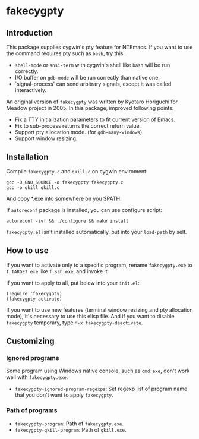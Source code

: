 fakecygpty
============

Introduction
------------
This package supplies cygwin's pty feature for NTEmacs.
If you want to use the command requires pty such as `bash`, try this.

* `shell-mode` or `ansi-term` with cygwin's shell like `bash` will be run correctly.
* I/O buffer on `gdb-mode` will be run correctly than native one.
* `signal-process' can send arbitrary signals, except it was called interactively.

An original version of `fakecygpty` was written by Kyotaro Horiguchi for Meadow project in 2005.
In this package, improved following points:

* Fix a TTY initialization parameters to fit current version of Emacs.
* Fix to sub-process returns the correct return value. 
* Support pty allocation mode. (for `gdb-many-windows`)
* Support window resizing.

Installation
------------

Compile `fakecygpty.c` and `qkill.c` on cygwin enviroment:

    gcc -D_GNU_SOURCE -o fakecygpty fakecygpty.c
    gcc -o qkill qkill.c

And copy *.exe into somewhere on you $PATH.

If `autoreconf` package is installed, you can use configure script:

    autoreconf -ivf && ./configure && make install

`fakecygpty.el` isn't installed automatically. put into your `load-path` by self.

How to use
----------
If you want to activate only to a specific program, rename `fakecygpty.exe` to
`f_TARGET.exe` like `f_ssh.exe`, and invoke it.

If you want to apply to all, put below into your `init.el`:

    (require 'fakecygpty)
    (fakecygpty-activate)

If you want to use new features (terminal window resizing and pty allocation mode),
it's necessary to use this elisp file.
And if you want to disable `fakecygpty` temporary, type `M-x fakecygpty-deactivate`.

Customizing
-----------

### Ignored programs
Some program using Windows native console, such as `cmd.exe`, don't work well
with `fakecygpty.exe`.

* `fakecygpty-ignored-program-regexps`: Set regexp list of program name that
you don't want to apply `fakecygpty`.

### Path of programs

* `fakecygpty-program`: Path of `fakecygpty.exe`.
* `fakecygpty-qkill-program`: Path of `qkill.exe`.
